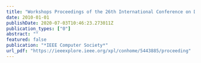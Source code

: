 ```yaml
---
title: "Workshops Proceedings of the 26th International Conference on Data Engineering, ICDE 2010, March 1-6, 2010, Long Beach, California, USA"
date: 2010-01-01
publishDate: 2020-07-03T10:46:23.273011Z
publication_types: ["0"]
abstract: ""
featured: false
publication: "*IEEE Computer Society*"
url_pdf: "https://ieeexplore.ieee.org/xpl/conhome/5443885/proceeding"
---
```


